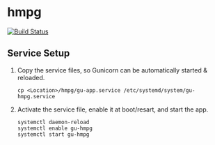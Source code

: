 # hmpg

[![Build Status](https://travis-ci.com/zachdlang/hmpg.svg?branch=master)](https://travis-ci.com/zachdlang/hmpg)

## Service Setup
1. Copy the service files, so Gunicorn can be automatically started & reloaded.
	
	```
	cp <Location>/hmpg/gu-app.service /etc/systemd/system/gu-hmpg.service
	```

1. Activate the service file, enable it at boot/resart, and start the app.

	```
	systemctl daemon-reload
	systemctl enable gu-hmpg
	systemctl start gu-hmpg
	```